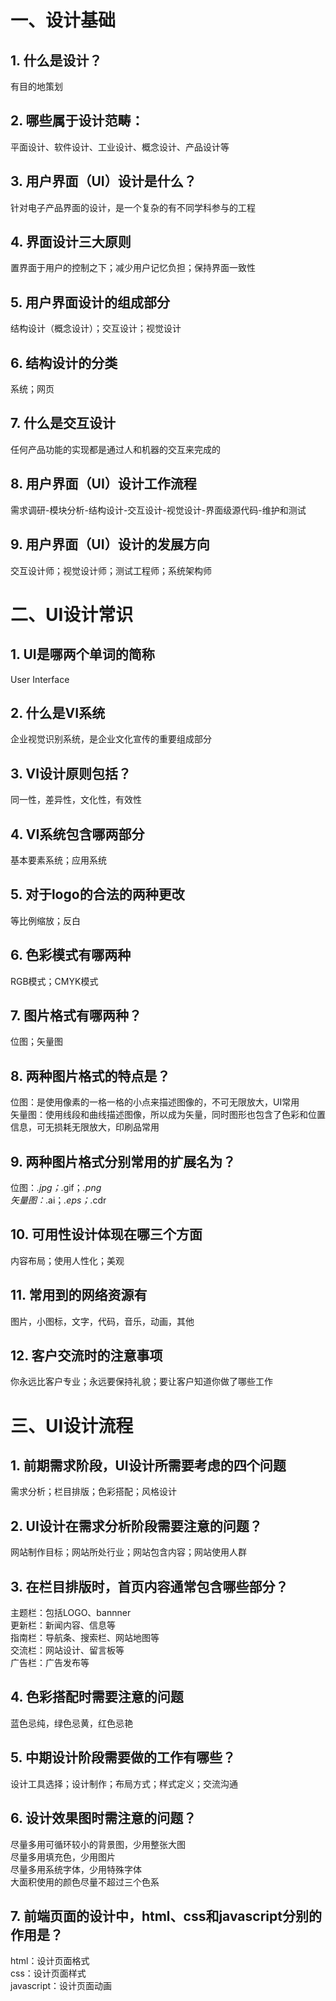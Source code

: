 # 一、设计基础

## 1. 什么是设计？
有目的地策划

## 2. 哪些属于设计范畴：
平面设计、软件设计、工业设计、概念设计、产品设计等

## 3. 用户界面（UI）设计是什么？
针对电子产品界面的设计，是一个复杂的有不同学科参与的工程

## 4. 界面设计三大原则
置界面于用户的控制之下；减少用户记忆负担；保持界面一致性

## 5. 用户界面设计的组成部分
结构设计（概念设计）；交互设计；视觉设计

## 6. 结构设计的分类
系统；网页

## 7. 什么是交互设计
任何产品功能的实现都是通过人和机器的交互来完成的

## 8. 用户界面（UI）设计工作流程
需求调研-模块分析-结构设计-交互设计-视觉设计-界面级源代码-维护和测试

## 9. 用户界面（UI）设计的发展方向
交互设计师；视觉设计师；测试工程师；系统架构师



# 二、UI设计常识

## 1. UI是哪两个单词的简称
User Interface

## 2. 什么是VI系统
企业视觉识别系统，是企业文化宣传的重要组成部分

## 3. VI设计原则包括？
同一性，差异性，文化性，有效性

## 4. VI系统包含哪两部分
基本要素系统；应用系统

## 5. 对于logo的合法的两种更改
等比例缩放；反白

## 6. 色彩模式有哪两种
RGB模式；CMYK模式

## 7. 图片格式有哪两种？
位图；矢量图

## 8. 两种图片格式的特点是？
位图：是使用像素的一格一格的小点来描述图像的，不可无限放大，UI常用  
矢量图：使用线段和曲线描述图像，所以成为矢量，同时图形也包含了色彩和位置信息，可无损耗无限放大，印刷品常用

## 9. 两种图片格式分别常用的扩展名为？
位图：*.jpg；*.gif；*.png  
矢量图：*.ai；*.eps；*.cdr

## 10. 可用性设计体现在哪三个方面
内容布局；使用人性化；美观

## 11. 常用到的网络资源有
图片，小图标，文字，代码，音乐，动画，其他

## 12. 客户交流时的注意事项
你永远比客户专业；永远要保持礼貌；要让客户知道你做了哪些工作



# 三、UI设计流程

## 1. 前期需求阶段，UI设计所需要考虑的四个问题
需求分析；栏目排版；色彩搭配；风格设计

## 2. UI设计在需求分析阶段需要注意的问题？
网站制作目标；网站所处行业；网站包含内容；网站使用人群

## 3. 在栏目排版时，首页内容通常包含哪些部分？
主题栏：包括LOGO、bannner  
更新栏：新闻内容、信息等  
指南栏：导航条、搜索栏、网站地图等  
交流栏：网站设计、留言板等  
广告栏：广告发布等  

## 4. 色彩搭配时需要注意的问题
蓝色忌纯，绿色忌黄，红色忌艳

## 5. 中期设计阶段需要做的工作有哪些？
设计工具选择；设计制作；布局方式；样式定义；交流沟通

## 6. 设计效果图时需注意的问题？
尽量多用可循环较小的背景图，少用整张大图  
尽量多用填充色，少用图片  
尽量多用系统字体，少用特殊字体  
大面积使用的颜色尽量不超过三个色系  

## 7. 前端页面的设计中，html、css和javascript分别的作用是？
html：设计页面格式  
css：设计页面样式  
javascript：设计页面动画  
 
